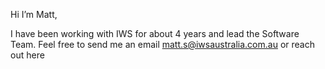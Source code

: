 Hi I’m Matt,

I have been working with IWS for about 4 years and lead the Software Team. 
Feel free to send me an email matt.s@iwsaustralia.com.au
or reach out here

<!---
iws-matt/iws-matt is a ✨ special ✨ repository because its `README.md` (this file) appears on your GitHub profile.
You can click the Preview link to take a look at your changes.
--->
